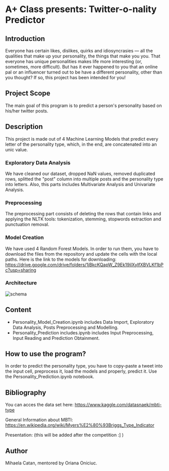 # A+ Class presents: Twitter-o-nality Predictor

## Introduction
Everyone has certain likes, dislikes, quirks and idiosyncrasies — all the qualities that make up your personality, the things that make you you. That everyone has unique personalities makes life more interesting (or, sometimes, more difficult). But has it ever happened to you that an online pal or an influencer turned out to be have a different personality, other than you thought? If so, this project has been intended for you!

## Project Scope
The main goal of this program is to predict a person's personality based on his/her twitter posts. 

## Description
This project is made out of 4 Machine Learning Models that predict every letter of the personality type, which, in the end, are concatenated into an unic value.
### Exploratory Data Analysis
We have cleaned our dataset, dropped NaN values, removed duplicated rows, splitted the "post" column into multiple posts and the personality type into letters. Also, this parts includes Multivariate Analysis and Univariate Analysis.
### Preprocessing
The preprocessing part consists of deleting the rows that contain links and applying the NLTK tools: tokenization, stemming, stopwords extraction and punctuation removal. 
### Model Creation
We have used 4 Random Forest Models. In order to run them, you have to download the files from the repository and update the cells with the local paths. Here is the link to the models for downloading: https://drive.google.com/drive/folders/1jBkcKQapW_Z9Ek19ilXyIfXBVLKf1bPc?usp=sharing 
### Architecture
![schema](https://user-images.githubusercontent.com/66206241/120038797-7cbf8980-c00c-11eb-9b61-39183fa119ca.png)


## Content
* Personality_Model_Creation.ipynb includes Data Import, Exploratory Data Analysis, Posts Preprocessing and Modelling.
* Personality_Prediction includes.ipynb includes Input Preprocessing, Input Reading and Prediction Obtainment.

## How to use the program?
In order to predict the personality type, you have to copy-paste a tweet into the input cell, preprocess it, load the models and properly, predict it. Use the Personality_Prediction.ipynb notebook.

## Bibliography
You can acces the data set here: https://www.kaggle.com/datasnaek/mbti-type

General Information about MBTI: https://en.wikipedia.org/wiki/Myers%E2%80%93Briggs_Type_Indicator

Presentation: (this will be added after the competition :] )

## Author
Mihaela Catan, mentored by Oriana Oniciuc.
